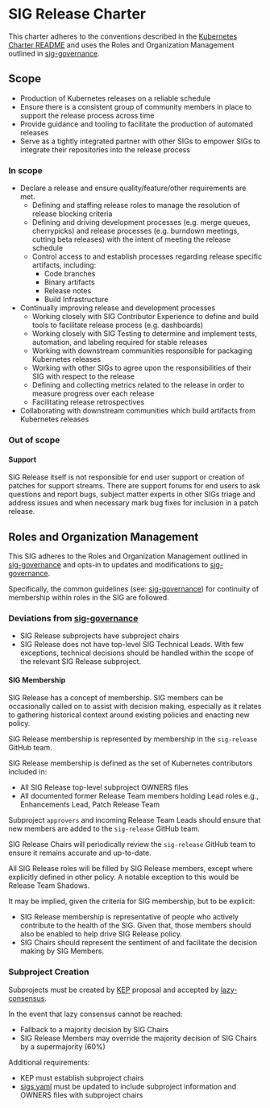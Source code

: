 # SIG Release Charter

This charter adheres to the conventions described in the [Kubernetes Charter README] and uses the Roles and Organization Management outlined in [sig-governance].

## Scope

- Production of Kubernetes releases on a reliable schedule
- Ensure there is a consistent group of community members in place to support the release process across time
- Provide guidance and tooling to facilitate the production of automated releases
- Serve as a tightly integrated partner with other SIGs to empower SIGs to integrate their repositories into the release process

### In scope

- Declare a release and ensure quality/feature/other requirements are met.
  - Defining and staffing release roles to manage the resolution of release blocking criteria
  - Defining and driving development processes (e.g. merge queues, cherrypicks) and release processes
    (e.g. burndown meetings, cutting beta releases) with the intent of meeting the release schedule
  - Control access to and establish processes regarding release specific artifacts, including:
    - Code branches
    - Binary artifacts
    - Release notes
    - Build Infrastructure
- Continually improving release and development processes
  - Working closely with SIG Contributor Experience to define and build tools to facilitate release process (e.g. dashboards)
  - Working closely with SIG Testing to determine and implement tests, automation, and labeling required for stable releases
  - Working with downstream communities responsible for packaging Kubernetes releases
  - Working with other SIGs to agree upon the responsibilities of their SIG with respect to the release
  - Defining and collecting metrics related to the release in order to measure progress over each release
  - Facilitating release retrospectives
- Collaborating with downstream communities which build artifacts from Kubernetes releases

### Out of scope

#### Support

SIG Release itself is not responsible for end user support or creation of patches for support streams. There are support forums for end users to ask questions and report bugs, subject matter experts in other SIGs triage and address issues and when necessary mark bug fixes for inclusion in a patch release.

## Roles and Organization Management

This SIG adheres to the Roles and Organization Management outlined in [sig-governance] and opts-in to updates and modifications to [sig-governance].

Specifically, the common guidelines (see: [sig-governance]) for continuity of membership within roles in the SIG are followed.

### Deviations from [sig-governance]

- SIG Release subprojects have subproject chairs
- SIG Release does not have top-level SIG Technical Leads. With few exceptions, technical decisions should be handled within the scope of the relevant SIG Release subproject.

#### SIG Membership

SIG Release has a concept of membership. SIG members can be occasionally called on to assist with decision making, especially as it relates to gathering historical context around existing policies and enacting new policy.

SIG Release membership is represented by membership in the `sig-release` GitHub team.

SIG Release membership is defined as the set of Kubernetes contributors included in:
- All SIG Release top-level subproject OWNERS files
- All documented former Release Team members holding Lead roles e.g., Enhancements Lead, Patch Release Team

Subproject `approvers` and incoming Release Team Leads should ensure that new members are added to the `sig-release` GitHub team.

SIG Release Chairs will periodically review the `sig-release` GitHub team to ensure it remains accurate and up-to-date.

All SIG Release roles will be filled by SIG Release members, except where explicitly defined in other policy. A notable exception to this would be Release Team Shadows.

It may be implied, given the criteria for SIG membership, but to be explicit:
- SIG Release membership is representative of people who actively contribute to the health of the SIG. Given that, those members should also be enabled to help drive SIG Release policy.
- SIG Chairs should represent the sentiment of and facilitate the decision making by SIG Members.

### Subproject Creation

Subprojects must be created by [KEP] proposal and accepted by [lazy-consensus].

In the event that lazy consensus cannot be reached:
- Fallback to a majority decision by SIG Chairs
- SIG Release Members may override the majority decision of SIG Chairs by a supermajority (60%)

Additional requirements:
- KEP must establish subproject chairs
- [sigs.yaml] must be updated to include subproject information and OWNERS files with subproject chairs


[KEP]: https://git.k8s.io/enhancements/keps/YYYYMMDD-kep-template.md
[Kubernetes Charter README]: /committee-steering/governance/README.md
[lazy-consensus]: http://communitymgt.wikia.com/wiki/Lazy_consensus
[sig-governance]: /committee-steering/governance/sig-governance.md
[sigs.yaml]: /sigs.yaml
